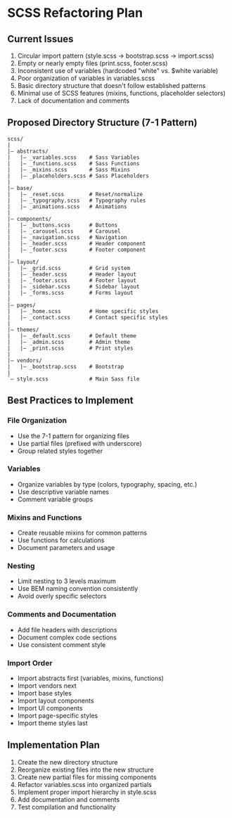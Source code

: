 # SCSS Refactoring Plan

## Current Issues
1. Circular import pattern (style.scss → bootstrap.scss → import.scss)
2. Empty or nearly empty files (print.scss, footer.scss)
3. Inconsistent use of variables (hardcoded "white" vs. $white variable)
4. Poor organization of variables in variables.scss
5. Basic directory structure that doesn't follow established patterns
6. Minimal use of SCSS features (mixins, functions, placeholder selectors)
7. Lack of documentation and comments

## Proposed Directory Structure (7-1 Pattern)

```
scss/
|
|– abstracts/
|   |– _variables.scss    # Sass Variables
|   |– _functions.scss    # Sass Functions
|   |– _mixins.scss       # Sass Mixins
|   |– _placeholders.scss # Sass Placeholders
|
|– base/
|   |– _reset.scss        # Reset/normalize
|   |– _typography.scss   # Typography rules
|   |– _animations.scss   # Animations
|
|– components/
|   |– _buttons.scss      # Buttons
|   |– _carousel.scss     # Carousel
|   |– _navigation.scss   # Navigation
|   |– _header.scss       # Header component
|   |– _footer.scss       # Footer component
|
|– layout/
|   |– _grid.scss         # Grid system
|   |– _header.scss       # Header layout
|   |– _footer.scss       # Footer layout
|   |– _sidebar.scss      # Sidebar layout
|   |– _forms.scss        # Forms layout
|
|– pages/
|   |– _home.scss         # Home specific styles
|   |– _contact.scss      # Contact specific styles
|
|– themes/
|   |– _default.scss      # Default theme
|   |– _admin.scss        # Admin theme
|   |– _print.scss        # Print styles
|
|– vendors/
|   |– _bootstrap.scss    # Bootstrap
|
`– style.scss             # Main Sass file
```

## Best Practices to Implement

### File Organization
- Use the 7-1 pattern for organizing files
- Use partial files (prefixed with underscore)
- Group related styles together

### Variables
- Organize variables by type (colors, typography, spacing, etc.)
- Use descriptive variable names
- Comment variable groups

### Mixins and Functions
- Create reusable mixins for common patterns
- Use functions for calculations
- Document parameters and usage

### Nesting
- Limit nesting to 3 levels maximum
- Use BEM naming convention consistently
- Avoid overly specific selectors

### Comments and Documentation
- Add file headers with descriptions
- Document complex code sections
- Use consistent comment style

### Import Order
- Import abstracts first (variables, mixins, functions)
- Import vendors next
- Import base styles
- Import layout components
- Import UI components
- Import page-specific styles
- Import theme styles last

## Implementation Plan
1. Create the new directory structure
2. Reorganize existing files into the new structure
3. Create new partial files for missing components
4. Refactor variables.scss into organized partials
5. Implement proper import hierarchy in style.scss
6. Add documentation and comments
7. Test compilation and functionality
